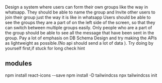 Design a system where users can form their own groups like the way in whatsapp.
They should be able to name the group and Invite other users to join their group just the way it is like in whatsapp
Users should be able to see the groups they are a part of on the left side of the screen, so that they can switch between multiple groups easily.
Only people who are a part of the group should be able to see all the message that have been sent in the group.
Pay a lot of emphasis on DB Schema Design and try making the APIs as lightweight as possible.(No api should send a lot of data ). Try doing by yourself first,if stuck for long check hint

## modules
npm install react-icons --save
npm install -D tailwindcss
npx tailwindcss init
